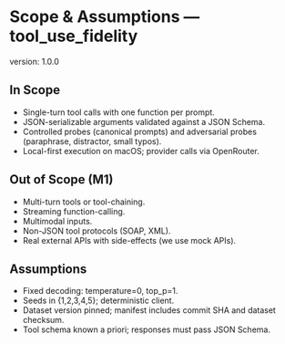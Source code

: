 # Scope & Assumptions — tool_use_fidelity
version: 1.0.0

## In Scope
- Single-turn tool calls with one function per prompt.
- JSON-serializable arguments validated against a JSON Schema.
- Controlled probes (canonical prompts) and adversarial probes (paraphrase, distractor, small typos).
- Local-first execution on macOS; provider calls via OpenRouter.

## Out of Scope (M1)
- Multi-turn tools or tool-chaining.
- Streaming function-calling.
- Multimodal inputs.
- Non-JSON tool protocols (SOAP, XML).
- Real external APIs with side-effects (we use mock APIs).

## Assumptions
- Fixed decoding: temperature=0, top_p=1.
- Seeds in {1,2,3,4,5}; deterministic client.
- Dataset version pinned; manifest includes commit SHA and dataset checksum.
- Tool schema known a priori; responses must pass JSON Schema.
